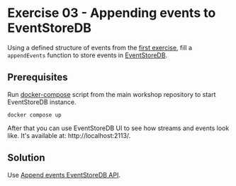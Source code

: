 # Exercise 03 - Appending events to EventStoreDB

Using a defined structure of events from the [first exercise](../../e01_events_definition), fill a `appendEvents` function to store events in [EventStoreDB](https://developers.eventstore.com/clients/grpc/).

## Prerequisites
Run [docker-compose](../../../../../../../docker-compose.yml) script from the main workshop repository to start EventStoreDB instance.

```shell
docker compose up
```

After that you can use EventStoreDB UI to see how streams and events look like. It's available at: http://localhost:2113/.

## Solution

Use [Append events EventStoreDB API](https://developers.eventstore.com/clients/grpc/appending-events.html).
